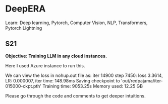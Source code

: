 # DeepERA
Learn: Deep learning, Pytorch, Computer Vision, NLP, Transformers, Pytorch Lightning

## S21
**Objective: Training LLM in any cloud instances.**

Here I used Azure instance to run this.

We can view the loss in nohup.out file as:
iter 14900 step 7450: loss 3.3614, LR: 0.000007, iter time: 148.98ms
Saving checkpoint to 'out/redpajama/iter-015000-ckpt.pth'
Training time: 9053.25s
Memory used: 12.25 GB

Please go through the code and comments to get deeper intuitions.